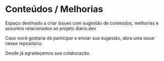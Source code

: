 # Conteúdos / Melhorias
Espaço destinado a criar issues com sugestão de conteúdos, melhorias e assuntos relacionados ao projeto diario.dev

Caso você gostaria de participar e enviar sua sugestão, abra uma issue nesse repositório.

Desde já agradeçemos sua colaboração.

